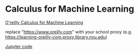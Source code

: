 # Calculus for Machine Learning

[O'reilly Calculus for Machine Learning](https://www.oreilly.com/library/view/calculus-for-machine/9780137398171/)

replace "https://www.oreilly.com" with your school proxy (e.g. https://learning-oreilly-com.proxy.library.nyu.edu)

[Jupyter code](https://github.com/jonkrohn/ML-foundations)

